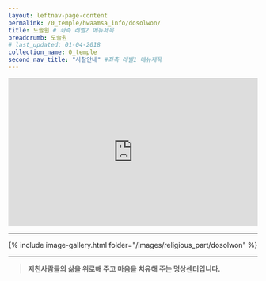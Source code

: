 ```yaml
---
layout: leftnav-page-content
permalink: /0_temple/hwaamsa_info/dosolwon/
title: 도솔원 # 좌측 레벨2 메뉴제목
breadcrumb: 도솔원 
# last_updated: 01-04-2018 
collection_name: 0_temple
second_nav_title: "사찰안내" #좌측 레벨1 메뉴제목
---
```


<iframe width="100%"
        height="300"
        src="https://youtube.com/embed/uTilytb2--E?t=16"
        frameborder="0"
        allow="autoplay; encrypted-media"
        controls="1"
        allowfullscreen></iframe>

---

{% include image-gallery.html folder="/images/religious_part/dosolwon" %}

---

> **지친사람들의 삶을 위로해 주고 마음을 치유해 주는 명상센터입니다.**
